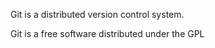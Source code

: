 Git is a distributed version control system.

Git is a free software distributed under the GPL





